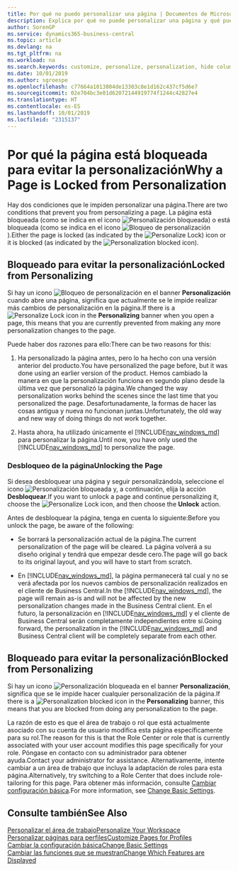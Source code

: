 ```yaml
---
title: Por qué no puedo personalizar una página | Documentos de Microsoft
description: Explica por qué no puede personalizar una página y qué puede hacer para desbloquearla.
author: SorenGP
ms.service: dynamics365-business-central
ms.topic: article
ms.devlang: na
ms.tgt_pltfrm: na
ms.workload: na
ms.search.keywords: customize, personalize, personalization, hide columns, remove fields, move fields
ms.date: 10/01/2019
ms.author: sgroespe
ms.openlocfilehash: c77664a1013804de13303c8e1d162c437cf5d6e7
ms.sourcegitcommit: 02e704bc3e01d62072144919774f1244c42827e4
ms.translationtype: HT
ms.contentlocale: es-ES
ms.lasthandoff: 10/01/2019
ms.locfileid: "2315137"
---
```

# <a name="why-a-page-is-locked-from-personalization"></a><span data-ttu-id="d61e6-103">Por qué la página está bloqueada para evitar la personalización</span><span class="sxs-lookup"><span data-stu-id="d61e6-103">Why a Page is Locked from Personalization</span></span>

<span data-ttu-id="d61e6-104">Hay dos condiciones que le impiden personalizar una página.</span><span class="sxs-lookup"><span data-stu-id="d61e6-104">There are two conditions that prevent you from personalizing a page.</span></span> <span data-ttu-id="d61e6-105">La página está bloqueada (como se indica en el icono ![Personalización bloqueada](media/personalization-lock-icon.png "Personalización bloqueada")) o está bloqueada (como se indica en el icono ![Bloqueo de personalización](media/personalization-blocked-icon.png "Bloqueo de personalización")).</span><span class="sxs-lookup"><span data-stu-id="d61e6-105">Either the page is locked (as indicated by the ![Personalize Lock](media/personalization-lock-icon.png "Personalize lock")) icon or it is blocked (as indicated by the ![Personalization blocked](media/personalization-blocked-icon.png "Personalization blocked") icon).</span></span>

## <a name="locked-from-personalizing"></a><span data-ttu-id="d61e6-106">Bloqueado para evitar la personalización</span><span class="sxs-lookup"><span data-stu-id="d61e6-106">Locked from Personalizing</span></span>

<span data-ttu-id="d61e6-107">Si hay un icono ![Bloqueo de personalización](media/personalization-lock-icon.png "Bloqueo de personalización") en el banner **Personalización** cuando abre una página, significa que actualmente se le impide realizar más cambios de personalización en la página.</span><span class="sxs-lookup"><span data-stu-id="d61e6-107">If there is a ![Personalize Lock](media/personalization-lock-icon.png "Personalize lock") icon in the **Personalizing** banner when you open a page, this means that you are currently prevented from making any more personalization changes to the page.</span></span>

<!-- This is because we changed the way personalization works behind the scenes since the last time that you personalized the page. Unfortunately, the old way and new of doing things do not work together.

The page currently includes the last personalization changes that you made. If you want to continue personalizing the page, then you can choose the lock icon and then **Unlock**. Just be aware that if you choose to unlock the page, the current personalization of the page will be cleared, and you will have to start from scratch.
-->

<span data-ttu-id="d61e6-108">Puede haber dos razones para ello:</span><span class="sxs-lookup"><span data-stu-id="d61e6-108">There can be two reasons for this:</span></span>

1. <span data-ttu-id="d61e6-109">Ha personalizado la página antes, pero lo ha hecho con una versión anterior del producto.</span><span class="sxs-lookup"><span data-stu-id="d61e6-109">You have personalized the page before, but it was done using an earlier version of the product.</span></span> <span data-ttu-id="d61e6-110">Hemos cambiado la manera en que la personalización funciona en segundo plano desde la última vez que personalizó la página.</span><span class="sxs-lookup"><span data-stu-id="d61e6-110">We changed the way personalization works behind the scenes since the last time that you personalized the page.</span></span> <span data-ttu-id="d61e6-111">Desafortunadamente, la formas de hacer las cosas antigua y nueva no funcionan juntas.</span><span class="sxs-lookup"><span data-stu-id="d61e6-111">Unfortunately, the old way and new way of doing things do not work together.</span></span>

2. <span data-ttu-id="d61e6-112">Hasta ahora, ha utilizado únicamente el [!INCLUDE[nav_windows_md](includes/nav_windows_md.md)] para personalizar la página.</span><span class="sxs-lookup"><span data-stu-id="d61e6-112">Until now, you have only used the [!INCLUDE[nav_windows_md](includes/nav_windows_md.md)] to personalize the page.</span></span>

### <a name="unlocking-the-page"></a><span data-ttu-id="d61e6-113">Desbloqueo de la página</span><span class="sxs-lookup"><span data-stu-id="d61e6-113">Unlocking the Page</span></span>

<span data-ttu-id="d61e6-114">Si desea desbloquear una página y seguir personalizándola, seleccione el icono ![Personalización bloqueada](media/personalization-lock-icon.png "Personalización bloqueada") y, a continuación, elija la acción **Desbloquear**.</span><span class="sxs-lookup"><span data-stu-id="d61e6-114">If you want to unlock a page and continue personalizing it, choose the ![Personalize Lock](media/personalization-lock-icon.png "Personalize lock") icon, and then choose the **Unlock** action.</span></span>  

<span data-ttu-id="d61e6-115">Antes de desbloquear la página, tenga en cuenta lo siguiente:</span><span class="sxs-lookup"><span data-stu-id="d61e6-115">Before you unlock the page, be aware of the following:</span></span>

- <span data-ttu-id="d61e6-116">Se borrará la personalización actual de la página.</span><span class="sxs-lookup"><span data-stu-id="d61e6-116">The current personalization of the page will be cleared.</span></span> <span data-ttu-id="d61e6-117">La página volverá a su diseño original y tendrá que empezar desde cero.</span><span class="sxs-lookup"><span data-stu-id="d61e6-117">The page will go back to its original layout, and you will have to start from scratch.</span></span>

- <span data-ttu-id="d61e6-118">En [!INCLUDE[nav_windows_md](includes/nav_windows_md.md)], la página permanecerá tal cual y no se verá afectada por los nuevos cambios de personalización realizados en el cliente de Business Central.</span><span class="sxs-lookup"><span data-stu-id="d61e6-118">In the [!INCLUDE[nav_windows_md](includes/nav_windows_md.md)], the page will remain as-is and will not be affected by the new personalization changes made in the Business Central client.</span></span> <span data-ttu-id="d61e6-119">En el futuro, la personalización en [!INCLUDE[nav_windows_md](includes/nav_windows_md.md)] y el cliente de Business Central serán completamente independientes entre sí.</span><span class="sxs-lookup"><span data-stu-id="d61e6-119">Going forward, the personalization in the [!INCLUDE[nav_windows_md](includes/nav_windows_md.md)] and Business Central client will be completely separate from each other.</span></span>

## <a name="blocked-from-personalizing"></a><span data-ttu-id="d61e6-120">Bloqueado para evitar la personalización</span><span class="sxs-lookup"><span data-stu-id="d61e6-120">Blocked from Personalizing</span></span>

<span data-ttu-id="d61e6-121">Si hay un icono ![Personalización bloqueada](media/personalization-blocked-icon.png "Personalización bloqueada") en el banner **Personalización**, significa que se le impide hacer cualquier personalización de la página.</span><span class="sxs-lookup"><span data-stu-id="d61e6-121">If there is a ![Personalization blocked](media/personalization-blocked-icon.png "Personalization blocked") icon in the **Personalizing** banner, this means that you are blocked from doing any personalization to the page.</span></span>

<!-- Only text is translated, so removing this image for non-English UX reasons.  ![Personalize blocked](media/personalization-blocked.png "Personalize lock") -->

<span data-ttu-id="d61e6-122">La razón de esto es que el área de trabajo o rol que está actualmente asociado con su cuenta de usuario modifica esta página específicamente para su rol.</span><span class="sxs-lookup"><span data-stu-id="d61e6-122">The reason for this is that the Role Center or role that is currently associated with your user account modifies this page specifically for your role.</span></span> <span data-ttu-id="d61e6-123">Póngase en contacto con su administrador para obtener ayuda.</span><span class="sxs-lookup"><span data-stu-id="d61e6-123">Contact your administrator for assistance.</span></span> <span data-ttu-id="d61e6-124">Alternativamente, intente cambiar a un área de trabajo que incluya la adaptación de roles para esta página.</span><span class="sxs-lookup"><span data-stu-id="d61e6-124">Alternatively, try switching to a Role Center that does include role-tailoring for this page.</span></span> <span data-ttu-id="d61e6-125">Para obtener más información, consulte [Cambiar configuración básica](ui-change-basic-settings.md).</span><span class="sxs-lookup"><span data-stu-id="d61e6-125">For more information, see [Change Basic Settings](ui-change-basic-settings.md).</span></span>

## <a name="see-also"></a><span data-ttu-id="d61e6-126">Consulte también</span><span class="sxs-lookup"><span data-stu-id="d61e6-126">See Also</span></span>
[<span data-ttu-id="d61e6-127">Personalizar el área de trabajo</span><span class="sxs-lookup"><span data-stu-id="d61e6-127">Personalize Your Workspace</span></span>](ui-personalization-user.md)  
[<span data-ttu-id="d61e6-128">Personalizar páginas para perfiles</span><span class="sxs-lookup"><span data-stu-id="d61e6-128">Customize Pages for Profiles</span></span>](ui-personalization-manage.md)  
[<span data-ttu-id="d61e6-129">Cambiar la configuración básica</span><span class="sxs-lookup"><span data-stu-id="d61e6-129">Change Basic Settings</span></span>](ui-change-basic-settings.md)  
[<span data-ttu-id="d61e6-130">Cambiar las funciones que se muestran</span><span class="sxs-lookup"><span data-stu-id="d61e6-130">Change Which Features are Displayed</span></span>](ui-experiences.md)  
